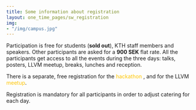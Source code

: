```yaml
---
title: Some information about registration
layout: one_time_pages/sw_registration
img:
- "/img/campus.jpg"
---
```


Participation is free for students (**sold out**), KTH staff members and speakers. Other participants are asked for a **900 SEK** flat rate.
All the participants get access to all the events during the three days: talks, posters, LLVM meetup, breaks, lunches and reception. 

There is a separate, free registration for the <a style="color:#fec503; text-decoration: none" href="/ci_art_hackathon">hackathon </a> , and for the LLVM <a style="color:#fec503; text-decoration: none" href="https://www.meetup.com/LLVM-Clang-Sweden-socials/events/261609708/" target="_blank">meetup</a>.


Registration is mandatory for all participants in order to adjust catering for each day.
